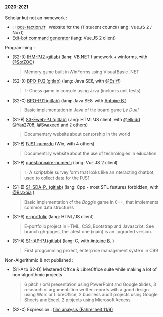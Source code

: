 
#### 2020-2021

Scholar but not an homework :
* ✨ [bde-faction.fr](https://github.com/LoganTann/bde-faction.netlify.app) : Website for the IT student council (lang: Vue.JS 2 / Nuxt)
* [Edt-bot command generator](https://logantann.github.io/perso/EDT_bot.html#config) (lang: Vue.JS 2 client)

Programming :

* (S2-D) [IHM-PJ2 (gitlab)](https://gitlab.com/LoganTann/S2-IHM-PJ) (lang: VB.NET framework + winforms, with [@SofZOO](https://github.com/SofZOO))
  
  > Memory game built in WinForms using Visual Basic .NET

* (S2-D) [BPO-PJ2 (gitlab)](https://gitlab.com/LoganTann/S2-BPO-PJ) (lang: Java SE8, with [@Esilff](https://github.com/Esilff))
  
  > ✨ Chess game in console using Java (includes unit tests)

* (S2-C) [BPO-PJ1 (gitlab)](https://gitlab.com/LoganTann/S1-BPO-PJ) (lang: Java SE8, with [Antoine B.](https://github.com/JiveOff))
  
  > Basic implementation in Java of the board game *Le Duel*

* (S1-B) [S3-Eweb-PJ (gitlab)](https://gitlab.com/LoganTann/S3-Eweb-PJ) (lang: HTML/JS client, with [@elkidd](https://github.com/elkidd), [@Yan2708](https://github.com/Yan2708), [@Swaxeed](https://github.com/Swaxeed) and 2 others)
  
  > Documentary website about censorship in the world
* (S1-B) [PJS1-numedu](https://numedu.wixsite.com/site) (Wix, with 4 others)
  
  > Documentary website about the use of technologies in education
* (S1-B) [questionnaire-numedu](https://github.com/LoganTann/LoganTann.github.io/tree/master/questionnaire-numedu) (lang: Vue.JS 2 client)
  
  > ✨ A scriptable survey form that looks like an interacting chatbot, used to collect data for the PJS1

* (S1-B) [S1-SDA-PJ (gitlab)](https://gitlab.com/LoganTann/S1-SDA-PJ) (lang: Cpp - most STL features forbidden, with [@Braxoia](https://github.com/Braxoia) )
  
  > Basic implementation of the *Boggle* game in C++, that implements common data structures

* (S1-A) [e-portfolio](https://github.com/LoganTann/e-portfolio/tree/gh-pages) (lang: HTML/JS client)
  
  > E-portfolio project in HTML, CSS, Bootstrap and Javascript. See branch gh-pages, the latest one (main) is an upgraded version.

* (S1-A) [S1-IAP-PJ (gitlab)](https://gitlab.com/LoganTann/S1-IAP-PJ) (lang: C, with [Antoine B.](https://github.com/JiveOff) )
  
  > First programming project, enterprise management system in C99

Non-Algorithmic & not published : 
* (S1-A to S2-D) Mastered Office & LibreOffice suite while making a lot of non-algorithmic projects  
  
  > 6 pitch / oral presentation using PowerPoint and Google Slides, 3 research or argumentation written reports with a good design using Word or LibreOffice, 2 business audit projects using Google Sheets and Excel, 2 projects using Microsoft Access
  
* (S2-C) Expression : [film analysis (Fahrenheit 11/9)](PeriodeC__Expr__analyseFilmique.pdf)
